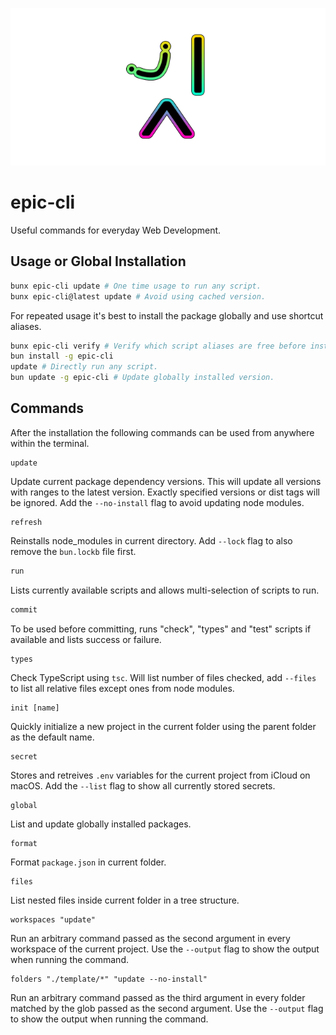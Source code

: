 <p align="center">
  <img src="https://github.com/tobua/epic-cli/raw/main/logo.png" alt="epic-cli">
</p>

# epic-cli

Useful commands for everyday Web Development.

## Usage or Global Installation

```sh
bunx epic-cli update # One time usage to run any script.
bunx epic-cli@latest update # Avoid using cached version.
```

For repeated usage it's best to install the package globally and use shortcut aliases.

```sh
bunx epic-cli verify # Verify which script aliases are free before installation.
bun install -g epic-cli
update # Directly run any script.
bun update -g epic-cli # Update globally installed version.
```

## Commands

After the installation the following commands can be used from anywhere within the terminal.

```
update
```

Update current package dependency versions. This will update all versions with ranges to the latest version. Exactly specified versions or dist tags will be ignored. Add the `--no-install` flag to avoid updating node modules.

```
refresh
```

Reinstalls node_modules in current directory. Add `--lock` flag to also remove the `bun.lockb` file first.

```sh
run
```

Lists currently available scripts and allows multi-selection of scripts to run.

```sh
commit
```

To be used before committing, runs "check", "types" and "test" scripts if available and lists success or failure.

```sh
types
```

Check TypeScript using `tsc`. Will list number of files checked, add `--files` to list all relative files except ones from node modules.

```
init [name]
```

Quickly initialize a new project in the current folder using the parent folder as the default name.

```
secret
```

Stores and retreives `.env` variables for the current project from iCloud on macOS. Add the `--list` flag to show all currently stored secrets.

```
global
```

List and update globally installed packages.

```
format
```

Format `package.json` in current folder.

```
files
```

List nested files inside current folder in a tree structure.

```
workspaces "update"
```

Run an arbitrary command passed as the second argument in every workspace of the current project. Use the `--output` flag to show the output when running the command.

```
folders "./template/*" "update --no-install"
```

Run an arbitrary command passed as the third argument in every folder matched by the glob passed as the second argument. Use the `--output` flag to show the output when running the command.
